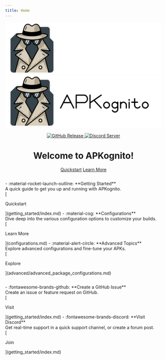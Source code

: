 ```yaml
---
title: Home
---
```


<style>
</style>

<p align="center">
  <img alt="APKognito Logo" src="images/dark-wide.webp#only-dark" width="500" />
  <img alt="APKognito Logo" src="images/light-wide.webp#only-light" width="500" />
</p>

<p align="center">
  <a href="https://github.com/Sombody101/APKognito/releases">
    <img alt="GitHub Release" src="https://img.shields.io/github/v/release/Sombody101/APKognito?style=for-the-badge&logo=github&labelColor=282c34&color=4192d1">
  </a>
  <a href="https://discord.gg/rNR2VHySgF">
    <img alt="Discord Server" src="https://img.shields.io/discord/1349622244707405824?style=for-the-badge&logo=discord&labelColor=282c34&color=7289da">
  </a>
</p>

<h1 align="center">Welcome to APKognito!</h1>

<div align="center">
  <a href="getting_started" class="md-button md-button--primary">Quickstart</a>
  <a href="configurations" class="md-button">Learn More</a>
</div>

<div class="grid cards" markdown>
-   :material-rocket-launch-outline: **Getting Started**
    <br />
    A quick guide to get you up and running with APKognito.
    <br />
    [<span class="md-button">Quickstart</span>](getting_started/index.md)
-   :material-cog: **Configurations**
    <br />
    Dive deep into the various configuration options to customize your builds.
    <br />
    [<span class="md-button">Learn More</span>](configurations.md)
-   :material-alert-circle: **Advanced Topics**
    <br />
    Explore advanced configurations and fine-tune your APKs.
    <br />
    [<span class="md-button">Explore</span>](advanced/advanced_package_configurations.md)

</div>

<div class="grid cards" markdown>
-   :fontawesome-brands-github: **Create a GitHub Issue**
    <br />
    Create an issue or feature request on GitHub.
    <br />
    [<span class="md-button">Visit</span>](getting_started/index.md)
-   :fontawesome-brands-discord: **Visit Discord**
    <br />
    Get real-time support in a quick support channel, or create a forum post.
    <br />
    [<span class="md-button">Join</span>](getting_started/index.md)
</div>

<style>
.grid.cards {
  display: grid;
  grid-template-columns: repeat(auto-fit, minmax(300px, 1fr));
  gap: 1em;
  margin-top: 2em;
}
</style>
